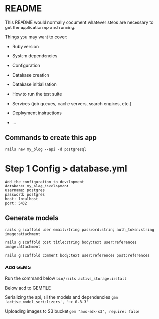 # README

This README would normally document whatever steps are necessary to get the
application up and running.

Things you may want to cover:

- Ruby version

- System dependencies

- Configuration

- Database creation

- Database initialization

- How to run the test suite

- Services (job queues, cache servers, search engines, etc.)

- Deployment instructions

- ...

## Commands to create this app

`rails new my_blog --api -d postgresql`

# Step 1 Config > database.yml

    Add the configuration to development
    database: my_blog_development
    username: postgres
    password: postgres
    host: localhost
    port: 5432

## Generate models

`rails g scaffold user email:string password:string auth_token:string image:attachment`

`rails g scaffold post title:string body:text user:references image:attachment`

`rails g scaffold comment body:text user:references post:references`

### Add GEMS

Run the command below
`bin/rails active_storage:install`

Below add to GEMFILE

Serializing the api, all the models and dependencies
`gem 'active_model_serializers', '~> 0.8.3'`

Uploading images to S3 bucket
`gem "aws-sdk-s3", require: false`
